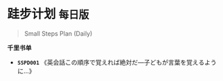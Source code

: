# 跬步计划 <small>每日版</small>

> Small Steps Plan (Daily)



**千里书单**

- **`SSPD001`** 《英会話この順序で覚えれば絶対だ―子どもが言葉を覚えるように…》
